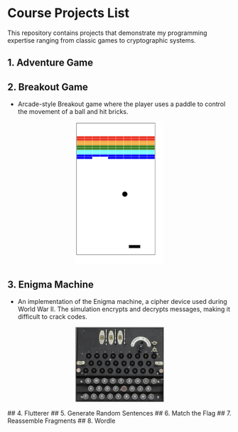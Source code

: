 # Course Projects List
This repository contains projects that demonstrate my programming expertise ranging from classic games to cryptographic systems.
## 1. Adventure Game
## 2. Breakout Game
- Arcade-style Breakout game where the player uses a paddle to control the movement of a ball and hit bricks.
<p align="center"> 
<img src="breakout_game/breakout.png" width="200">
</p>  

## 3. Enigma Machine
- An implementation of the Enigma machine, a cipher device used during World War II. The simulation encrypts and decrypts messages, making it difficult to crack codes.
<p align="center"> 
<img src="enigma_machine/enigma.png" width="200">
</p> 
## 4. Flutterer
## 5. Generate Random Sentences
## 6. Match the Flag
## 7. Reassemble Fragments
## 8. Wordle

